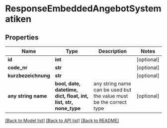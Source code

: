 # ResponseEmbeddedAngebotSystematiken


## Properties
Name | Type | Description | Notes
------------ | ------------- | ------------- | -------------
**id** | **int** |  | [optional] 
**code_nr** | **str** |  | [optional] 
**kurzbezeichnung** | **str** |  | [optional] 
**any string name** | **bool, date, datetime, dict, float, int, list, str, none_type** | any string name can be used but the value must be the correct type | [optional]

[[Back to Model list]](../README.md#documentation-for-models) [[Back to API list]](../README.md#documentation-for-api-endpoints) [[Back to README]](../README.md)


